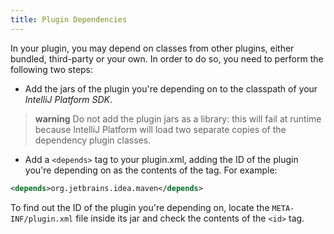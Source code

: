 ```yaml
---
title: Plugin Dependencies
---
```


In your plugin, you may depend on classes from other plugins, either bundled, third-party or your own. In order to do so, you need to perform the following two steps:

* Add the jars of the plugin you're depending on to the classpath of your *IntelliJ Platform SDK*.

> **warning** Do not add the plugin jars as a library: this will fail at runtime because IntelliJ Platform will load two separate copies of the dependency plugin classes.

* Add a `<depends>` tag to your plugin.xml, adding the ID of the plugin you're depending on as the contents of the tag.
For example:

```xml
<depends>org.jetbrains.idea.maven</depends>
```

To find out the ID of the plugin you're depending on, locate the `META-INF/plugin.xml` file inside its jar and check the contents of the `<id>` tag.
